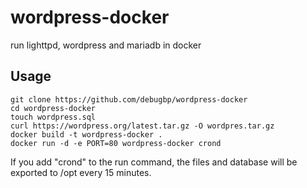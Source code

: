 # wordpress-docker
run lighttpd, wordpress and mariadb in docker

Usage
--------------

	git clone https://github.com/debugbp/wordpress-docker
	cd wordpress-docker
	touch wordpress.sql
	curl https://wordpress.org/latest.tar.gz -O wordpres.tar.gz
	docker build -t wordpress-docker .
	docker run -d -e PORT=80 wordpress-docker crond

If you add "crond" to the run command, the files and database will be exported to /opt every 15 minutes.
